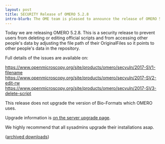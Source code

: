 ```yaml
---
layout: post
title: SECURITY Release of OMERO 5.2.8
intro-blurb: The OME team is pleased to announce the release of OMERO 5.2.8, a security update which we recommend all sysadmins upgrade to as soon as possible.
---
```

Today we are releasing OMERO 5.2.8. This is a security release to prevent users from deleting or editing official scripts and from accessing other people's data by adjusting the file path of their OriginalFiles so it points to other people's data in the repository.

Full details of the issues are available on:

https://www.openmicroscopy.org/site/products/omero/secvuln/2017-SV1-filename
https://www.openmicroscopy.org/site/products/omero/secvuln/2017-SV2-edit-rw
https://www.openmicroscopy.org/site/products/omero/secvuln/2017-SV3-delete-script

This release does not upgrade the version of Bio-Formats which OMERO uses.

Upgrade information is [on the server upgrade page](http://www.openmicroscopy.org/site/support/omero5.2/sysadmins/server-upgrade.html).

We highly recommend that all sysadmins upgrade their installations asap.

([archived downloads](http://downloads.openmicroscopy.org/omero/5.2.8))
